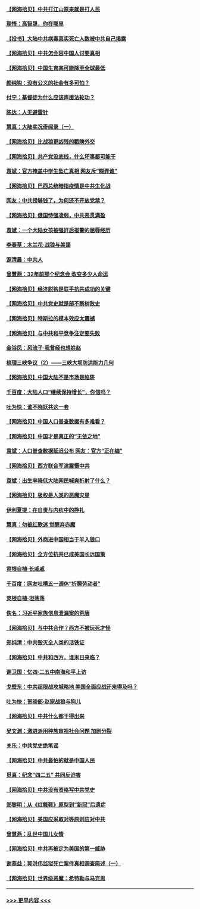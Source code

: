 #### [【网海拾贝】中共打江山原来就是打人民](../pages/nsc993/n12954345.md?t=05172252) 
#### [理悟：高智晟，你在哪里](../pages/nsc993/n12953115.md?t=05172252) 
#### [【投书】大陆中共病毒真实死亡人数被中共自己揭露](../pages/nsc993/n12953050.md?t=05172252) 
#### [【网海拾贝】中共怎会容中国人讨要真相](../pages/nsc993/n12952161.md?t=05172252) 
#### [【网海拾贝】中国生育率可能降至全球最低](../pages/nsc993/n12948793.md?t=05172252) 
#### [颜纯钩：没有公义的社会有多可怕？](../pages/nsc993/n12947626.md?t=05172252) 
#### [付宁：基督徒为什么应该声援法轮功？](../pages/nsc993/n12947233.md?t=05172252) 
#### [陈达：人无避雷针](../pages/nsc993/n12947098.md?t=05172252) 
#### [慧真：大陆实况奇闻录（一）](../pages/nsc993/n12945811.md?t=05172252) 
#### [【网海拾贝】比战狼更凶残的戳瞎外交](../pages/nsc993/n12945717.md?t=05172252) 
#### [【网海拾贝】共产党没底线，什么坏事都可能干](../pages/nsc993/n12942090.md?t=05172252) 
#### [袁斌：官方掩盖中学生坠亡真相 网友斥“糊弄谁”](../pages/nsc993/n12942029.md?t=05172252) 
#### [【网海拾贝】巴西总统暗指疫情是中共生化战](../pages/nsc993/n12938999.md?t=05172252) 
#### [网友：中共捞够钱了，为何还不开放党禁？](../pages/nsc993/n12938952.md?t=05172252) 
#### [【网海拾贝】俄国恃强凌弱，中共恶贯满盈](../pages/nsc993/n12936626.md?t=05172252) 
#### [袁斌：一个大陆女孩被强奸后报警的屈辱经历](../pages/nsc993/n12936547.md?t=05172252) 
#### [李春草：木兰花·战狼与美谍](../pages/nsc993/n12935995.md?t=05172252) 
#### [源清晨：中共人](../pages/nsc993/n12935589.md?t=05172252) 
#### [曾慧燕：32年前那个纪念会 改变多少人命运](../pages/nsc993/n12934233.md?t=05172252) 
#### [【网海拾贝】经济脱钩是联手抗共成功的关键](../pages/nsc993/n12934176.md?t=05172252) 
#### [【网海拾贝】中共党史就是部不断树敌史](../pages/nsc993/n12932844.md?t=05172252) 
#### [【网海拾贝】特斯拉的模本效应太震撼](../pages/nsc993/n12925626.md?t=05172252) 
#### [【网海拾贝】与中共和平竞争注定要失败](../pages/nsc993/n12923326.md?t=05172252) 
#### [金浴凤：风流子‧我曾经也想姓赵](../pages/nsc993/n12920911.md?t=05172252) 
#### [梳理三峡争议（2）——三峡大坝防洪能力几何](../pages/nsc993/n12920173.md?t=05172252) 
#### [【网海拾贝】中国大陆不是市场是陷阱](../pages/nsc993/n12920143.md?t=05172252) 
#### [千百度：大陆人口“继续保持增长”，你信吗？](../pages/nsc993/n12918946.md?t=05172252) 
#### [吐为快：谁不晓妖共这一套](../pages/nsc993/n12918941.md?t=05172252) 
#### [【网海拾贝】中国人口普查数据有多难看？](../pages/nsc993/n12917822.md?t=05172252) 
#### [【网海拾贝】中国才是真正的“无依之地”](../pages/nsc993/n12915845.md?t=05172252) 
#### [袁斌：人口普查数据延迟公布 网友：官方“正在编”](../pages/nsc993/n12915748.md?t=05172252) 
#### [【网海拾贝】西方联合军演震慑中共](../pages/nsc993/n12913466.md?t=05172252) 
#### [袁斌：出生率降低大陆网民喊爽折射了什么？](../pages/nsc993/n12913365.md?t=05172252) 
#### [【网海拾贝】极权是人类的恶魔灾星](../pages/nsc993/n12910697.md?t=05172252) 
#### [伊利夏提：在自责与内疚中的挣扎](../pages/nsc993/n12910493.md?t=05172252) 
#### [慧真：勿被红歌迷 觉醒弃赤魔](../pages/nsc993/n12910485.md?t=05172252) 
#### [【网海拾贝】外商进中国相当于羊入狼口](../pages/nsc993/n12908274.md?t=05172252) 
#### [【网海拾贝】全方位抗共已成美国长远国策](../pages/nsc993/n12906878.md?t=05172252) 
#### [灵根自植‧长戚戚](../pages/nsc993/n12905585.md?t=05172252) 
#### [千百度：网友吐槽五一调休“折腾劳动者”](../pages/nsc993/n12905934.md?t=05172252) 
#### [灵根自植‧坦荡荡](../pages/nsc993/n12905562.md?t=05172252) 
#### [佚名：习近平家族信息泄漏案的荒唐](../pages/nsc993/n12904705.md?t=05172252) 
#### [【网海拾贝】与中共合作？西方不被玩死才怪](../pages/nsc993/n12903873.md?t=05172252) 
#### [郑纯清：中共毁灭全人类的活铁证](../pages/nsc993/n12903785.md?t=05172252) 
#### [【网海拾贝】中共和西方，谁末日来临？](../pages/nsc993/n12903482.md?t=05172252) 
#### [谢卫国：忆四‧二五中南海和平上访](../pages/nsc993/n12902192.md?t=05172252) 
#### [戈壁东：中共超限战攻城略地 美国全面应战还来得及吗？](../pages/nsc993/n12902297.md?t=05172252) 
#### [吐为快：贺骄郎‧赵家战狼与狗儿](../pages/nsc993/n12902280.md?t=05172252) 
#### [【网海拾贝】中共什么都干得出来](../pages/nsc993/n12897500.md?t=05172252) 
#### [吴文渊：激进派用种族审视社会问题 加剧分裂](../pages/nsc993/n12893881.md?t=05172252) 
#### [关乐：中共党史绝笔谣](../pages/nsc993/n12897270.md?t=05172252) 
#### [【网海拾贝】中共最怕的就是中国人民](../pages/nsc993/n12894705.md?t=05172252) 
#### [觅真：纪念“四二五” 共同反迫害](../pages/nsc993/n12894553.md?t=05172252) 
#### [【网海拾贝】中共没有资格写中共党史](../pages/nsc993/n12892231.md?t=05172252) 
#### [郑黎明：从《红舞鞋》原型到“新冠”后遗症](../pages/nsc993/n12890469.md?t=05172252) 
#### [【网海拾贝】美国应采取对等原则应对中共](../pages/nsc993/n12889176.md?t=05172252) 
#### [曾慧燕：乱世中国儿女情](../pages/nsc993/n12887931.md?t=05172252) 
#### [【网海拾贝】中共再被定为美国的第一威胁](../pages/nsc993/n12887580.md?t=05172252) 
#### [谢燕益：郭洪伟监狱死亡案件真相调查简述（一）](../pages/nsc993/n12885648.md?t=05172252) 
#### [【网海拾贝】世界级恶魔：希特勒与马克思](../pages/nsc993/n12884062.md?t=05172252) 

----
#### [ >>> 更早内容 <<< ](../indexes/nsc993-earlier.md)
